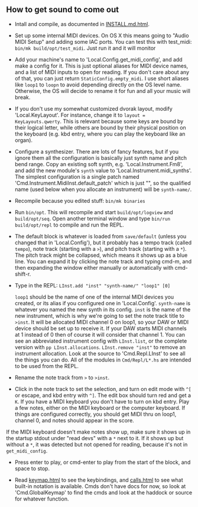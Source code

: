 ## How to get sound to come out

- Intall and compile, as documented in [INSTALL.md.html](INSTALL.md.html).

- Set up some internal MIDI devices.  On OS X this means going to "Audio MIDI
Setup" and adding some IAC ports.  You can test this with test_midi:
`bin/mk build/opt/test_midi`.  Just run it and it will monitor

- Add your machine's name to 'Local.Config.get_midi_config', and add make a
config for it.  This is just optional aliases for MIDI device names, and a list
of MIDI inputs to open for reading.  If you don't care about any of that,
you can just return `StaticConfig.empty_midi`.  I use short aliases like
`loop1` to `loopn` to avoid depending directly on the OS level name.
Otherwise, the OS will decide to rename it for fun and all your music will
break.

- If you don't use my somewhat customized dvorak layout, modify
'Local.KeyLayout'.  For instance, change it to `layout = KeyLayouts.qwerty`.
This is relevant because some keys are bound by their logical letter, while
others are bound by their physical position on the keyboard (e.g. kbd entry,
where you can play the keyboard like an organ).

- Configure a synthesizer.  There are lots of fancy features, but if you ignore
them all the configuration is basically just synth name and pitch bend range.
Copy an existing soft synth, e.g. 'Local.Instrument.Fm8', and add the new
module's `synth` value to 'Local.Instrument.midi_synths'.  The simplest
configuration is a single patch named 'Cmd.Instrument.MidiInst.default_patch'
which is just "", so the qualified name (used below when you allocate an
instrument) will be `synth-name/`.

- Recompile because you edited stuff: `bin/mk binaries`

- Run `bin/opt`.  This will recompile and start `build/opt/logview` and
`build/opt/seq`.  Open another terminal window and type `bin/run
build/opt/repl` to compile and run the REPL.

- The default block is whatever is loaded from `save/default` (unless you
changed that in 'Local.Config'), but it probably has a tempo track (called
`tempo`), note track (starting with a `>`), and pitch track (starting with a
`*`).  The pitch track might be collapsed, which means it shows up as a blue
line.  You can expand it by clicking the note track and typing cmd-m, and then
expanding the window either manually or automatically with cmd-shift-r.

- Type in the REPL: `LInst.add "inst" "synth-name/" "loop1" [0]`

    `loop1` should be the name of one of the internal MIDI devices you created,
or its alias if you configured one in 'Local.Config'.  `synth-name` is whatever
you named the new synth in its config.  `inst` is the name of the new
instrument, which is why we're going to set the note track title to `>inst`.
It will be allocated MIDI channel 0 on loop1, so your DAW or MIDI device should
be set up to receive it.  If your DAW starts MIDI channels at 1 instead of 0
then of course it will consider that channel 1.  You can see an abbreviated
instrument config with `LInst.list`, or the complete version with `pp
LInst.allocations`.  `LInst.remove "inst"` to remove an instrument allocation.
Look at the source to 'Cmd.Repl.LInst' to see all the things you can do.  All
of the modules in `Cmd/Repl/L*.hs` are intended to be used from the REPL.

- Rename the note track from `>` to `>inst`.

- Click in the note track to set the selection, and turn on edit mode with `^[`
or escape, and kbd entry with `^]`.  The edit box should turn red and get a
`K`.  If you have a MIDI keyboard you don't have to turn on kbd entry.  Play a
few notes, either on the MIDI keyboard or the computer keyboard.  If things are
configured correctly, you should get MIDI thru on loop1, channel 0, and notes
should appear in the score.

If the MIDI keyboard doesn't make notes show up, make sure it shows up in the
startup stdout under "read devs" with a `*` next to it.  If it shows up but
without a `*`, it was detected but not opened for reading, because it's not in
`get_midi_config`.

- Press enter to play, or cmd-enter to play from the start of the block, and
space to stop.

- Read [keymap.html](keymap.html) to see the keybindings, and
[calls.html](calls.html) to see what built-in notation is available.  Cmds
don't have docs for now, so look at 'Cmd.GlobalKeymap' to find the cmds and
look at the haddock or source for whatever function.
